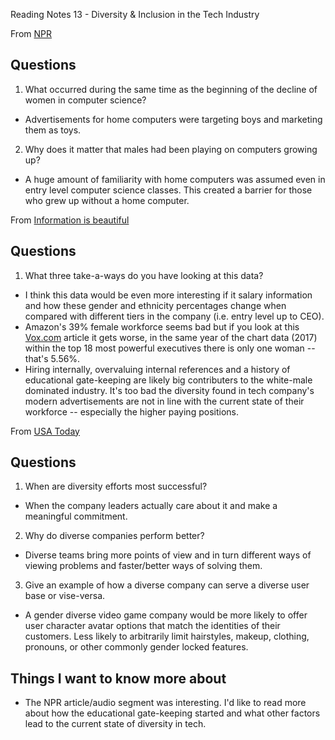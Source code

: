 Reading Notes 13 - Diversity & Inclusion in the Tech Industry

From [NPR](https://www.npr.org/sections/money/2014/10/21/357629765/when-women-stopped-coding)

## Questions

1. What occurred during the same time as the beginning of the decline of women in computer science?
  - Advertisements for home computers were targeting boys and marketing them as toys.
2. Why does it matter that males had been playing on computers growing up?
  - A huge amount of familiarity with home computers was assumed even in entry level computer science classes. This created a barrier for those who grew up without a home computer.

From [Information is beautiful](https://informationisbeautiful.net/visualizations/diversity-in-tech/)

## Questions

1. What three take-a-ways do you have looking at this data?
  - I think this data would be even more interesting if it salary information and how these gender and ethnicity percentages change when compared with different tiers in the company (i.e. entry level up to CEO). 
  - Amazon's 39% female workforce seems bad but if you look at this [Vox.com](https://www.vox.com/2017/10/21/16512448/amazon-gender-diversity-leadership-executives-jeff-bezos) article it gets worse, in the same year of the chart data (2017) within the top 18 most powerful executives there is only one woman -- that's 5.56%.
  - Hiring internally, overvaluing internal references and a history of educational gate-keeping are likely big contributers to the white-male dominated industry. It's too bad the diversity found in tech company's modern advertisements are not in line with the current state of their workforce -- especially the higher paying positions. 

From [USA Today](https://www.usatoday.com/story/tech/columnist/2015/07/21/why-diversity-matters-your-tech-company/30419871/)

## Questions

1. When are diversity efforts most successful?
  - When the company leaders actually care about it and make a meaningful commitment.
2. Why do diverse companies perform better?
  - Diverse teams bring more points of view and in turn different ways of viewing problems and faster/better ways of solving them.
3. Give an example of how a diverse company can serve a diverse user base or vise-versa.
  - A gender diverse video game company would be more likely to offer user character avatar options that match the identities of their customers. Less likely to arbitrarily limit hairstyles, makeup, clothing, pronouns, or other commonly gender locked features.

## Things I want to know more about

- The NPR article/audio segment was interesting. I'd like to read more about how the educational gate-keeping started and what other factors lead to the current state of diversity in tech.

